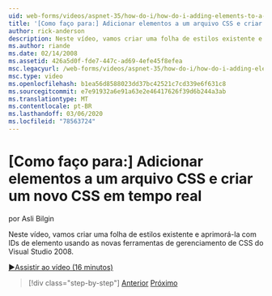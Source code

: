 ```yaml
---
uid: web-forms/videos/aspnet-35/how-do-i/how-do-i-adding-elements-to-a-css-file-and-create-new-css-on-the-fly
title: '[Como faço para:] Adicionar elementos a um arquivo CSS e criar um novo CSS em tempo real | Microsoft Docs'
author: rick-anderson
description: Neste vídeo, vamos criar uma folha de estilos existente e aprimorá-la com IDs de elemento usando as novas ferramentas de gerenciamento de CSS do Visual Studio 2008.
ms.author: riande
ms.date: 02/14/2008
ms.assetid: 426a5d0f-fde7-447c-ad69-4efe45f8efea
msc.legacyurl: /web-forms/videos/aspnet-35/how-do-i/how-do-i-adding-elements-to-a-css-file-and-create-new-css-on-the-fly
msc.type: video
ms.openlocfilehash: b1ea56d8588023dd37bc42521c7cd339e6f631c8
ms.sourcegitcommit: e7e91932a6e91a63e2e46417626f39d6b244a3ab
ms.translationtype: MT
ms.contentlocale: pt-BR
ms.lasthandoff: 03/06/2020
ms.locfileid: "78563724"
---
```

# <a name="how-do-i-adding-elements-to-a-css-file-and-create-new-css-on-the-fly"></a>[Como faço para:] Adicionar elementos a um arquivo CSS e criar um novo CSS em tempo real

por Asli Bilgin

Neste vídeo, vamos criar uma folha de estilos existente e aprimorá-la com IDs de elemento usando as novas ferramentas de gerenciamento de CSS do Visual Studio 2008.

[&#9654;Assistir ao vídeo (16 minutos)](https://channel9.msdn.com/Blogs/ASP-NET-Site-Videos/how-do-i-adding-elements-to-a-css-file-and-create-new-css-on-the-fly)

> [!div class="step-by-step"]
> [Anterior](how-do-i-working-with-visual-studio-2008-net-framework.md)
> [Próximo](how-do-i-advance-cascading-style-sheet-features-and-management.md)
